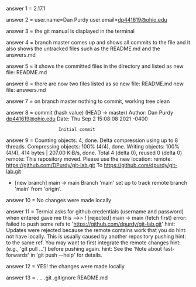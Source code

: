 answer 1 = 2.17.1

answer 2 = user.name=Dan Purdy 
           user.email=dp441619@ohio.edu

answer 3 = the git manual is displayed in the terminal 

answer 4 = branch master comes up and shows all commits to the file and it also shows the untracked files such as the README.md and the answers.md

answer 5 = it shows the committed files in the directory and listed as 
                new file:   README.md

answer 6 = there are now two files listed as so 
                new file:   README.md
                new file:   answers.md              

answer 7 = on branch master 
           nothing to commit, working tree clean

answer 8 = commit (hash value) (HEAD -> master)
           Author: Dan Purdy <dp441619@ohio.edu>
           Date:   Thu Sep 2 15:08:08 2021 -0400

                        Initial commit

answer 9 = Counting objects: 4, done.
Delta compression using up to 8 threads.
Compressing objects: 100% (4/4), done.
Writing objects: 100% (4/4), 414 bytes | 207.00 KiB/s, done.
Total 4 (delta 0), reused 0 (delta 0)
remote: This repository moved. Please use the new location:
remote:   https://github.com/DPurdy/git-lab.git
To https://github.com/dpurdy/git-lab.git
 * [new branch]      main -> main
Branch 'main' set up to track remote branch 'main' from 'origin'.

answer 10 = No changes were made locally 

answer 11 = Termial asks for github credentials (username and password) when entered gave me this -->>
 ! [rejected]        main -> main (fetch first)
error: failed to push some refs to 'https://github.com/dpurdy/git-lab.git'
hint: Updates were rejected because the remote contains work that you do
hint: not have locally. This is usually caused by another repository pushing
hint: to the same ref. You may want to first integrate the remote changes
hint: (e.g., 'git pull ...') before pushing again.
hint: See the 'Note about fast-forwards' in 'git push --help' for details.

answer 12 = YES! the changes were made locally

answer 13 = .  ..  .git  .gitignore  README.md

